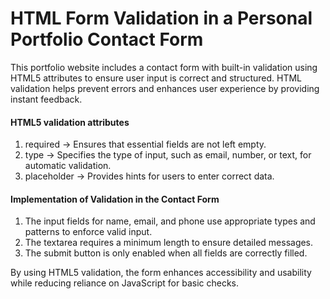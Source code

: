 <h1>HTML Form Validation in a Personal Portfolio Contact Form</h1>
<p>This portfolio website includes a contact form with built-in validation using HTML5 attributes to ensure user input is correct and structured. HTML validation helps prevent errors and enhances user experience by providing instant feedback.</p>
<h4>HTML5 validation attributes</h4>
<ol>
  <li>required → Ensures that essential fields are not left empty.</li>
  <li>type → Specifies the type of input, such as email, number, or text, for automatic validation.</li>
  <li>placeholder → Provides hints for users to enter correct data.</li>
  </ol>
  <h4>Implementation of Validation in the Contact Form</h4>
  <ol>
    <li>The input fields for name, email, and phone use appropriate types and patterns to enforce valid input.</li>
    <li>The textarea requires a minimum length to ensure detailed messages.</li>
   <li>The submit button is only enabled when all fields are correctly filled.</li>
  </ol>
<p>By using HTML5 validation, the form enhances accessibility and usability while reducing reliance on JavaScript for basic checks.</p>











